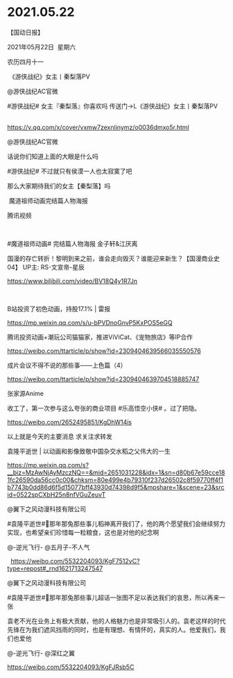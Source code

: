 ﻿#  2021.05.22
【国动日报】

2021年05月22日  星期六


农历四月十一


 《游侠战纪》女主丨秦梨落PV           


@游侠战纪AC官微       


#游侠战纪# 女主『秦梨落』你喜欢吗
传送门→L《游侠战纪》女主丨秦梨落PV                   

https://v.qq.com/x/cover/vxmw7zexnlinymz/o0036dmxo5r.html

@游侠战纪AC官微                            

话说你们知道上面的大眼是什么吗

#游侠战纪#
不过就只有侯漠一人也太寂寞了吧


那么大家期待我们的女主【秦梨落】吗




 魔道祖师动画完结篇人物海报

腾讯视频             


 

#魔道祖师动画#
完结篇人物海报
金子轩&江厌离







国漫的存亡转折！黎明到来之前，谁会走向毁灭？谁能迎来新生？【国漫商业史04】 UP主: RS-文宣帝-星辰

https://www.bilibili.com/video/BV18Q4y1R7Jn

 

B站投资了初色动画，持股17.1% | 雷报

https://mp.weixin.qq.com/s/u-bPVDnoGnvP5KxPOS5eGQ

腾讯投资动画+潮玩公司猫猫家，推进ViViCat、《宠物旅店》等IP合作

https://weibo.com/ttarticle/p/show?id=2309404639566035550576


成片会议不得不说的那些事——上色篇（4）

https://weibo.com/ttarticle/p/show?id=2309404639704518885747

张家源Anime                   


收工了，第一次参与这么夸张的商业项目 #乐高悟空小侠# 。过了把隐。

https://weibo.com/2652495851/KgDhW14is










以上就是今天的主要消息
求关注求转发


袁隆平逝世 | 以动画和影像致敬中国杂交水稻之父伟大的一生

https://mp.weixin.qq.com/s?__biz=MzAwNjAyMzczNQ==&mid=2651031228&idx=1&sn=d80b67e59cce181fc26590da56cc0c00&chksm=80e499e4b79310f237d26502c8f59770ff4f1b7743b0dd86d6f5d15077bff43930d74398d9f5&mpshare=1&scene=23&srcid=0522spCXbH25n8nfVGuZeuvT

@翼下之风动漫科技有限公司                                                                  

#袁隆平逝世#那年那兔那些事儿稻神离开我们了，他的两个愿望我们会继续努力实现，也希望亲们珍惜每一粒粮食，这也是对他的纪念啊

@-逆光飞行- @五月子-不人气 


  https://weibo.com/5532204093/KgF7512vC?type=repost#_rnd1621713247547

@翼下之风动漫科技有限公司                            

#袁隆平逝世#那年那兔那些事儿超话一张图不足以表达我们的哀思，所以再来一张

袁老不光在业务上有极大贡献，他的人格魅力也是非常吸引人的。袁老这样的时代先锋在为我们遮风挡雨的同时，也是有理想、有情怀的，真实的人。他爱我们，我们也爱他

@-逆光飞行- @深红之翼                                                            

https://weibo.com/5532204093/KgFJRsb5C








